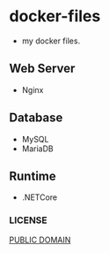 docker-files
=====
- my docker files.

## Web Server
- Nginx

## Database
- MySQL
- MariaDB

## Runtime
- .NETCore

### LICENSE
[PUBLIC DOMAIN](./LICENSE)

